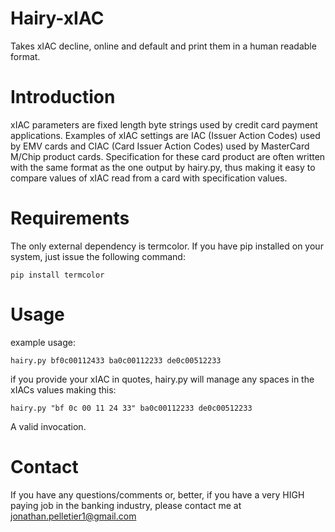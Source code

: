 Hairy-xIAC
=========

Takes xIAC decline, online and default and print them in a human readable
format.

Introduction
============

xIAC parameters are fixed length byte strings used by credit card payment 
applications. Examples of xIAC settings are IAC (Issuer Action Codes) used
by EMV cards and CIAC (Card Issuer Action Codes) used by MasterCard M/Chip 
product cards. Specification for these card product are often written with 
the same format as the one output by hairy.py, thus making it easy to compare
values of xIAC read from a card with specification values.

Requirements
============

The only external dependency is termcolor. If you have pip installed on your 
system, just issue the following command:

    pip install termcolor

Usage
=====

example usage:

    hairy.py bf0c00112433 ba0c00112233 de0c00512233  

if you provide your xIAC in quotes, hairy.py will manage any spaces in the
xIACs values making this:

    hairy.py "bf 0c 00 11 24 33" ba0c00112233 de0c00512233  

A valid invocation.

Contact
=======

If you have any questions/comments or, better, if you have a very HIGH paying
job in the banking industry, please contact me at jonathan.pelletier1@gmail.com



